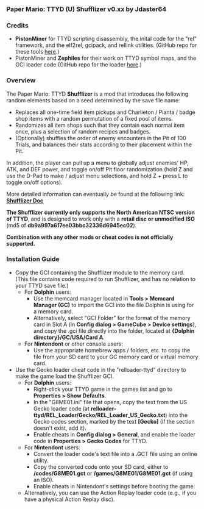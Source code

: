 ### Paper Mario: TTYD (U) Shufflizer v0.xx by Jdaster64

### Credits  
* **PistonMiner** for TTYD scripting disassembly, the inital code for the "rel" framework, and the elf2rel, gcipack, and rellink utilities. (GitHub repo for these tools [here](https://github.com/PistonMiner/ttyd-tools).)
* PistonMiner and **Zephiles** for their work on TTYD symbol maps, and the GCI loader code (GitHub repo for the loader [here](https://github.com/Zephiles/TTYD-Randomizers).)

### Overview
The Paper Mario: TTYD **Shufflizer** is a mod that introduces the following random elements based on a seed determined by the save file name:
* Replaces all one-time field item pickups and Charlieton / Pianta / badge shop items with a random permutation of a fixed pool of items.
* Randomizes all item shops such that they contain each normal item once, plus a selection of random recipes and badges.
* (Optionally) shuffles the order of enemy encounters in the Pit of 100 Trials, and balances their stats according to their placement within the Pit.

In addition, the player can pull up a menu to globally adjust enemies' HP, ATK, and DEF power, and toggle on/off Pit floor randomization (hold Z and use the D-Pad to make / adjust menu selections, and hold Z + press L to toggle on/off options).

More detailed information can eventually be found at the following link: **[Shufflizer Doc](https://goo.gl/VhiqZH)**

**The Shufflizer currently only supports the North American NTSC version of TTYD**, and is designed to work only with a **retail disc or unmodified ISO** (md5 of **db9a997a617ee03bbc32336d6945ec02**).

**Combination with any other mods or cheat codes is not officially supported.**

### Installation Guide
* Copy the GCI containing the Shufflizer module to the memory card. (This file contains code required to run Shufflizer, and has no relation to your TTYD save file.)
  * For **Dolphin** users:
    * Use the memcard manager located in **Tools > Memcard Manager (GC)** to import the GCI into the file Dolphin is using for a memory card.
    * Alternatively, select "GCI Folder" for the format of the memory card in Slot A (in **Config dialog > GameCube > Device settings**), and copy the .gci file directly into the folder, located at **{Dolphin directory}/GC/USA/Card A**.
  * For **Nintendont** or other console users:
    * Use the appropriate homebrew apps / folders, etc. to copy the file from your SD card to your GC memory card or virtual memory card.
* Use the Gecko loader cheat code in the "relloader-ttyd" directory to make the game load the Shufflizer GCI.
  * For **Dolphin** users:
    * Right-click your TTYD game in the games list and go to **Properties > Show Defaults**.
    * In the "G8ME01.ini" file that opens, copy the text from the US Gecko loader code (at **relloader-ttyd/REL_Loader/Gecko/REL_Loader_US_Gecko.txt**) into the Gecko codes section, marked by the text **[Gecko]** (if the section doesn't exist, add it).
    * Enable cheats in **Config dialog > General**, and enable the loader code in **Properties > Gecko Codes** for TTYD.
  * For **Nintendont** users:
    * Convert the loader code's text file into a .GCT file using an online utility.
    * Copy the converted code onto your SD card, either to **/codes/G8ME01.gct** or **/games/G8ME01/G8ME01.gct** (if using an ISO). 
    * Enable cheats in Nintendont's settings before booting the game.
  * Alternatively, you can use the Action Replay loader code (e.g., if you have a physical Action Replay disc).